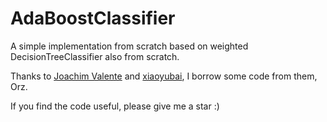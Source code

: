 # AdaBoostClassifier
A simple implementation from scratch based on weighted DecisionTreeClassifier also from scratch.

Thanks to [Joachim Valente](https://towardsdatascience.com/decision-tree-from-scratch-in-python-46e99dfea775) and [xiaoyubai](https://github.com/xiaoyubai/AdaBoost/blob/master/AdaBoostBinary.py), I borrow some code from them, Orz.

If you find the code useful, please give me a star :)
